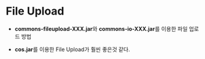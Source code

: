 #	File Upload

*	**commons-fileupload-XXX.jar**와 **commons-io-XXX.jar**를 이용한 파일 업로드 방법

*	**cos.jar**를 이용한 File Upload가 훨씬 좋은것 같다.